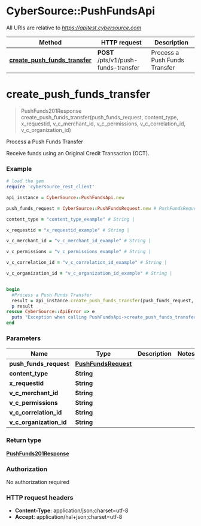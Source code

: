 # CyberSource::PushFundsApi

All URIs are relative to *https://apitest.cybersource.com*

Method | HTTP request | Description
------------- | ------------- | -------------
[**create_push_funds_transfer**](PushFundsApi.md#create_push_funds_transfer) | **POST** /pts/v1/push-funds-transfer | Process a Push Funds Transfer


# **create_push_funds_transfer**
> PushFunds201Response create_push_funds_transfer(push_funds_request, content_type, x_requestid, v_c_merchant_id, v_c_permissions, v_c_correlation_id, v_c_organization_id)

Process a Push Funds Transfer

Receive funds using an Original Credit Transaction (OCT). 

### Example
```ruby
# load the gem
require 'cybersource_rest_client'

api_instance = CyberSource::PushFundsApi.new

push_funds_request = CyberSource::PushFundsRequest.new # PushFundsRequest | 

content_type = "content_type_example" # String | 

x_requestid = "x_requestid_example" # String | 

v_c_merchant_id = "v_c_merchant_id_example" # String | 

v_c_permissions = "v_c_permissions_example" # String | 

v_c_correlation_id = "v_c_correlation_id_example" # String | 

v_c_organization_id = "v_c_organization_id_example" # String | 


begin
  #Process a Push Funds Transfer
  result = api_instance.create_push_funds_transfer(push_funds_request, content_type, x_requestid, v_c_merchant_id, v_c_permissions, v_c_correlation_id, v_c_organization_id)
  p result
rescue CyberSource::ApiError => e
  puts "Exception when calling PushFundsApi->create_push_funds_transfer: #{e}"
end
```

### Parameters

Name | Type | Description  | Notes
------------- | ------------- | ------------- | -------------
 **push_funds_request** | [**PushFundsRequest**](PushFundsRequest.md)|  | 
 **content_type** | **String**|  | 
 **x_requestid** | **String**|  | 
 **v_c_merchant_id** | **String**|  | 
 **v_c_permissions** | **String**|  | 
 **v_c_correlation_id** | **String**|  | 
 **v_c_organization_id** | **String**|  | 

### Return type

[**PushFunds201Response**](PushFunds201Response.md)

### Authorization

No authorization required

### HTTP request headers

 - **Content-Type**: application/json;charset=utf-8
 - **Accept**: application/hal+json;charset=utf-8



